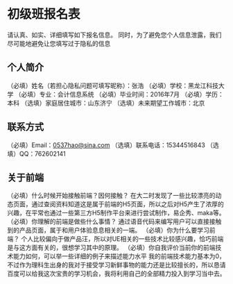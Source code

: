 # 初级班报名表

请认真、如实、详细填写如下报名信息。
同时，为了避免您个人信息泄露，我们尽可能地避免让您填写过于隐私的信息

## 个人简介

（必填）姓名（若担心隐私问题可填写昵称）：张浩
（必填）学校：黑龙江科技大学
（必填）专业：会计信息系统
（必填）毕业时间：2016年7月
（必填）学历：本科
（选填）家庭居住城市：山东济宁
（选填）未来期望工作城市：北京

## 联系方式

（必填）Email：0537hao@sina.com
（选填）联系电话：15344516843
（选填）QQ：762602141

## 关于前端

（必填）什么时候开始接触前端？因何接触？
在大二时发现了一些比较漂亮的动态页面，通过查阅资料知道这是属于前端的H5页面，所以之后对H5产生了浓厚的兴趣，在平常也通过一些第三方H5制作平台来进行尝试制作，易企秀、maka等。
（必填）你理解的前端是做些什么事情？
通过语音代码来编写用户可以直接接触到的产品页面，属于和用户体验息息相关的一端。
（必填）你为什么要学习前端？
个人比较偏向于做产品汪，所以对UE相关的一些技术比较感兴趣，恰巧前端是与这方面有关的，很想学习其中的原理。
（必填）你自我评价当前你的前端技术能力如何，可以举一些详细的例子来描述能力水平
我的前端技术能力基本为0，不过作为理科生出身的我对于接受学习新鲜事物的能力还是比较擅长的，所以恳请百度可以给我这次宝贵的学习机会，我将利用自己的全部精力投入到学习当中去。
